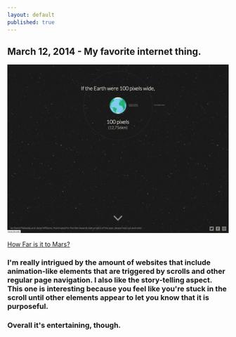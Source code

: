 ```yaml
---
layout: default
published: true
---
```


## March 12, 2014 - My favorite internet thing.

![](/img/blog4.png)

[How Far is it to Mars?](http://www.distancetomars.com/)

### I'm really intrigued by the amount of websites that include animation-like elements that are triggered by scrolls and other regular page navigation. I also like the story-telling aspect. This one is interesting because you feel like you're stuck in the scroll until other elements appear to let you know that it is purposeful.

### Overall it's entertaining, though.